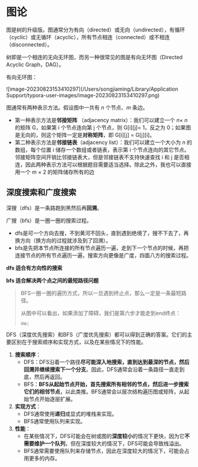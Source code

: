 # 图论

图是树的升级版。图通常分为有向（directed）或无向（undirected），有循环（cyclic）或无循环（acyclic），所有节点相连（connected）或不相连（disconnected）。

树即是一个相连的无向无环图，而另一种很常见的图是有向无环图（Directed Acyclic Graph，DAG）。

 有向无环图：

![image-20230823153410297](/Users/songjiaming/Library/Application Support/typora-user-images/image-20230823153410297.png)



图通常有两种表示方法。假设图中一共有 *n* 个节点、*m* 条边。

- 第一种表示方法是**邻接矩阵** （adjacency matrix）：我们可以建立一个 *n*× *n* 的矩阵 G，如果第 i 个节点连向第 j 个节点，则 G[i][j]= 1，反之为 0；如果图是无向的，则这个矩阵一定是**对称矩阵**，即 G[i][j] = G[j][i]。
- 第二种表示方法是**邻接链表**（adjacency list）：我们可以建立一个大小为 *n* 的数组，每个位置 i 储存一个数组或者链表，表示第 i 个节点连向的其它节点。邻接矩阵空间开销比邻接链表大，但是邻接链表不支持快速查找 i 和 j 是否相连，因此两种表示方法可以根据题目需要适当选择。除此之外，我也可以直接用一个 *m* × 2 的矩阵储存所有的边

## 深度搜索和广度搜索

深搜（dfs）是一条路跑到黑然后再**回溯**。

广搜（bfs）是一圈一圈的搜索过程。

- dfs是可一个方向去搜，不到黄河不回头，直到遇到绝境了，搜不下去了，再换方向（换方向的过程就涉及到了回溯）。
- bfs是先把本节点所连接的所有节点遍历一遍，走到下一个节点的时候，再把连接节点的所有节点遍历一遍，搜索方向更像是广度，四面八方的搜索过程。

**dfs 适合有方向性的搜索**

**bfs 适合解决两个点之间的最短路径问题**

> BFS一圈一圈的遍历方式，所以一旦遇到终止点，那么一定是一条最短路径。
>
> 从图中可以看出，如果添加了障碍，我们是第六步才能走到end终点：
>
> <img src="https://code-thinking-1253855093.file.myqcloud.com/pics/20220825103900.png" alt="图三" style="zoom: 50%;" /> 



DFS（深度优先搜索）和BFS（广度优先搜索）都可以得到正确的答案。它们的主要区别在于搜索顺序和实现方式，以及在某些情况下的性能。

1. **搜索顺序**：
   - DFS：DFS沿着一个路径**尽可能深入地搜索，直到达到最深的节点，然后回溯并继续搜索下一个分支**。因此，DFS通常会沿着一条路径一直走到底，然后再返回。
   - BFS：**BFS从起始节点开始，首先搜索所有相邻的节点，然后进一步搜索它们的相邻节点**，以此类推。BFS通常会以层次结构遍历图或矩阵，从起始节点开始逐层扩展。
2. **实现方式**：
   - DFS通常使用**递归**或显式的堆栈来实现。
   - BFS通常使用队列来实现。
3. **性能**：
   - 在某些情况下，DFS可能会在树或图的**深度较小**的情况下更快，因为它**不需要维护一个队列**，但在深度较大的情况下，DFS可能会导致栈溢出。
   - BFS通常需要使用队列来存储节点，因此在深度较大的情况下，可能会占用更多的内存。